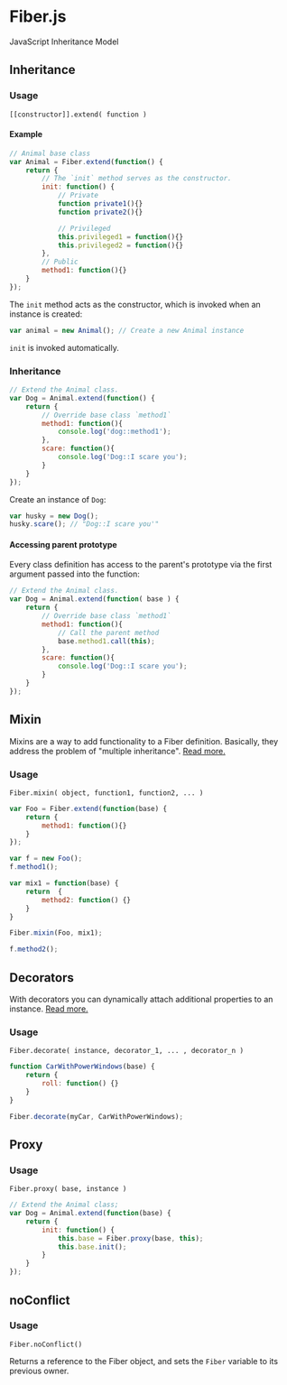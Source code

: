 # Fiber.js

JavaScript Inheritance Model

## Inheritance

### Usage

`[[constructor]].extend( function )`

#### Example

```javascript
// Animal base class
var Animal = Fiber.extend(function() {
    return {
        // The `init` method serves as the constructor.
        init: function() {
            // Private
            function private1(){}
            function private2(){}

            // Privileged
            this.privileged1 = function(){}
            this.privileged2 = function(){}
        },
        // Public
        method1: function(){}
    }
});
```

The `init` method acts as the constructor, which is invoked when an instance is created:

```javascript
var animal = new Animal(); // Create a new Animal instance
```

`init` is invoked automatically.

### Inheritance

```javascript
// Extend the Animal class.
var Dog = Animal.extend(function() {
    return {
        // Override base class `method1`
        method1: function(){
            console.log('dog::method1');
        },
        scare: function(){
            console.log('Dog::I scare you');
        }
    }
});
```

Create an instance of `Dog`:

```javascript
var husky = new Dog();
husky.scare(); // "Dog::I scare you'"
```

#### Accessing parent prototype

Every class definition has access to the parent's prototype via the first argument passed into the function:

```javascript
// Extend the Animal class.
var Dog = Animal.extend(function( base ) {
    return {
        // Override base class `method1`
        method1: function(){
            // Call the parent method
            base.method1.call(this);
        },
        scare: function(){
            console.log('Dog::I scare you');
        }
    }
});
```

## Mixin

Mixins are a way to add functionality to a Fiber definition.  Basically, they address the problem of "multiple inheritance".  [Read more.](http://www.joezimjs.com/javascript/javascript-mixins-functional-inheritance/)

### Usage

`Fiber.mixin( object, function1, function2, ... )`

```javascript
var Foo = Fiber.extend(function(base) {
    return {
        method1: function(){}
    }
});

var f = new Foo();
f.method1();

var mix1 = function(base) {
    return  {
        method2: function() {}
    }
}

Fiber.mixin(Foo, mix1);

f.method2();
```

## Decorators

With decorators you can dynamically attach additional properties to an instance.  [Read more.](http://en.wikipedia.org/wiki/Decorator_pattern)

### Usage

`Fiber.decorate( instance, decorator_1, ... , decorator_n )`

```javascript
function CarWithPowerWindows(base) {
    return {
        roll: function() {}
    }
}

Fiber.decorate(myCar, CarWithPowerWindows);
```

## Proxy

### Usage

`Fiber.proxy( base, instance )`

```javascript
// Extend the Animal class;
var Dog = Animal.extend(function(base) {
    return {
        init: function() {
            this.base = Fiber.proxy(base, this);
            this.base.init();
        }
    }
});
```

## noConflict

### Usage

`Fiber.noConflict()`

Returns a reference to the Fiber object, and sets the `Fiber` variable to its previous owner.


